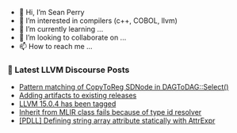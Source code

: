 - 👋 Hi, I’m Sean Perry
- 👀 I’m interested in compilers (c++, COBOL, llvm)
- 🌱 I’m currently learning ...
- 💞️ I’m looking to collaborate on ...
- 📫 How to reach me ...

<!---
s66perry/s66perry is a ✨ special ✨ repository because its `README.md` (this file) appears on your GitHub profile.
You can click the Preview link to take a look at your changes.
--->
### 📕 Latest LLVM Discourse Posts

<!-- DISCOURSE-LLVM:START -->
- [Pattern matching of CopyToReg SDNode in DAGToDAG::Select&lpar;&rpar;](https://discourse.llvm.org/t/pattern-matching-of-copytoreg-sdnode-in-dagtodag-select/67684#post_3)
- [Adding artifacts to existing releases](https://discourse.llvm.org/t/adding-artifacts-to-existing-releases/67296#post_13)
- [LLVM 15.0.4 has been tagged](https://discourse.llvm.org/t/llvm-15-0-4-has-been-tagged/66354#post_13)
- [Inherit from MLIR class fails because of type id resolver](https://discourse.llvm.org/t/inherit-from-mlir-class-fails-because-of-type-id-resolver/67755#post_1)
- [[PDLL] Defining string array attribute statically with AttrExpr](https://discourse.llvm.org/t/pdll-defining-string-array-attribute-statically-with-attrexpr/67730#post_2)
<!-- DISCOURSE-LLVM:END -->
